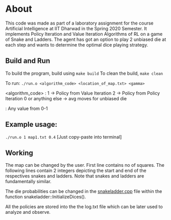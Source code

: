 # About 
This code was made as part of a laboratory assignment for the course Artificial Intelligence at IIT Dharwad in the Spring 2020 Semester. It implements Policy Iteration and Value Iteration Algorithms of RL on a game of Snake and Ladders. The agent has got an option to play 2 unbiased die at each step and wants to determine the optimal dice playing strategy. 

## Build and Run

To build the program, build using `make build`
To clean the build, `make clean`

To run:
``./run.o <algorithm_code> <location_of_map.txt> <gamma>``

<algorithm_code> : 
		1 			-> Policy from Value Iteration
		2 			-> Policy from Policy Iteration
		0 or anything else	-> avg moves for unbiased die

<gamma> : Any value from 0-1

## Example usage:
``./run.o 1 map1.txt 0.4``
[Just copy-paste into terminal]


## Working 
The map can be changed by the user. First line contains no of squares. The following lines contain 2 integers depicting the start and end of the respectives snakes and ladders. Note that snakes and ladders are fundamentally similar.

The die probabilities can be changed in the [snakeladder.cpp](/snakeladder.cpp)  file within the function snakeladder::InitializeDices().

All the policies are stored into the the log.txt file which can be later used to analyze and observe. 

